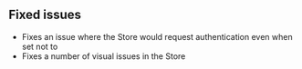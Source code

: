 ## Fixed issues
- Fixes an issue where the Store would request authentication even when set not to
- Fixes a number of visual issues in the Store